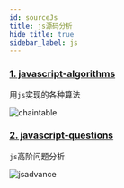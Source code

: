 ```yaml
---
id: sourceJs
title: js源码分析
hide_title: true
sidebar_label: js
---
```


### [1. javascript-algorithms](https://github.com/trekhleb/javascript-algorithms)

用`js`实现的各种算法

![chaintable](/img/chaintable.png)

### [2. javascript-questions](https://github.com/lydiahallie/javascript-questions/blob/master/zh-CN/README-zh_CN.md)

`js`高阶问题分析

![jsadvance](/img/jsadvance.png)
